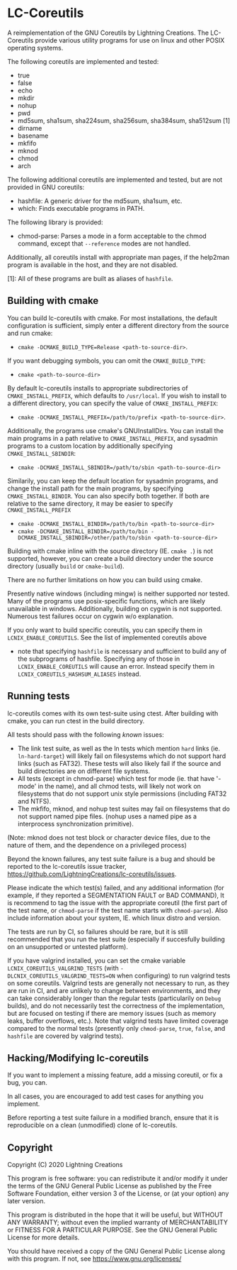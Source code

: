 # LC-Coreutils 

A reimplementation of the GNU Coreutils by Lightning Creations. 
The LC-Coreutils provide various utility programs for use on linux and other POSIX operating systems. 

The following coreutils are implemented and tested:
* true
* false
* echo
* mkdir
* nohup
* pwd
* md5sum, sha1sum, sha224sum, sha256sum, sha384sum, sha512sum [1]
* dirname
* basename
* mkfifo
* mknod
* chmod
* arch

The following additional coreutils are implemented and tested, but are not provided in GNU coreutils:
* hashfile: A generic driver for the md5sum, sha1sum, etc.
* which: Finds executable programs in PATH. 

The following library is provided:
* chmod-parse: Parses a mode in a form acceptable to the chmod command,
 except that `--reference` modes are not handled. 

Additionally, all coreutils install with appropriate man pages,
 if the help2man program is available in the host, and they are not disabled.

[1]: All of these programs are built as aliases of `hashfile`. 


## Building with cmake

You can build lc-coreutils with cmake. For most installations, 
 the default configuration is sufficient, simply enter a different directory from the source and run cmake:
* `cmake -DCMAKE_BUILD_TYPE=Release <path-to-source-dir>`.

If you want debugging symbols, you can omit the `CMAKE_BUILD_TYPE`:
* `cmake <path-to-source-dir>`

By default lc-coreutils installs to appropriate subdirectories of `CMAKE_INSTALL_PREFIX`,
 which defaults to `/usr/local`. If you wish to install to a different directory, 
 you can specify the value of `CMAKE_INSTALL_PREFIX`:
* `cmake -DCMAKE_INSTALL_PREFIX=/path/to/prefix <path-to-source-dir>`.

Additionally, the programs use cmake's GNUInstallDirs.
 You can install the main programs in a path relative to `CMAKE_INSTALL_PREFIX`, 
 and sysadmin programs to a custom location by additionally specifying `CMAKE_INSTALL_SBINDIR`:
* `cmake -DCMAKE_INSTALL_SBINDIR=/path/to/sbin <path-to-source-dir>`

Similarily, you can keep the default location for sysadmin programs, and change the install path for the main programs,
 by specifying `CMAKE_INSTALL_BINDIR`. You can also specify both together. 
 If both are relative to the same directory, it may be easier to specify `CMAKE_INSTALL_PREFIX`
* `cmake -DCMAKE_INSTALL_BINDIR=/path/to/bin <path-to-source-dir>`
* `cmake -DCMAKE_INSTALL_BINDIR=/path/to/bin -DCMAKE_INSTALL_SBINDIR=/other/path/to/sbin <path-to-source-dir>`
 

Building with cmake inline with the source directory (IE. `cmake .`)
 is not supported, however, you can create a build directory under the source directory (usually `build` or `cmake-build`).

There are no further limitations on how you can build using cmake. 

Presently native windows (including mingw) is neither supported nor tested. 
 Many of the programs use posix-specific functions, which are likely unavailable in windows. 
Additionally, building on cygwin is not supported. Numerous test failures occur on cygwin w/o explanation. 

If you only want to build specific coreutils,
 you can specify them in `LCNIX_ENABLE_COREUTILS`.
See the list of implemented coreutils above 

* note that specifying `hashfile` is necessary and sufficient to build any of the subprograms
 of hashfile. 
 Specifying any of those in `LCNIX_ENABLE_COREUTILS` will cause an error. 
 Instead specify them in `LCNIX_COREUTILS_HASHSUM_ALIASES` instead. 



## Running tests

lc-coreutils comes with its own test-suite using ctest. 
After building with cmake, you can run ctest in the build directory.

All tests should pass with the following *known* issues:
* The link test suite, as well as the ln tests which mention `hard` links (ie. `ln-hard-target`)
  will likely fail on filesystems which do not support hard links (such as FAT32). These tests will also likely fail if the source and build directories are on different file systems. 
* All tests (except in chmod-parse) which test for mode (ie. that have '-mode' in the name),
  and all chmod tests, will likely not work on filesystems that do not support unix style permissions (including FAT32 and NTFS). 
* The mkfifo, mknod, and nohup test suites may fail on filesystems that do not support named pipe files. (nohup uses a named pipe as a interprocess synchronization primitive). 

(Note: mknod does not test block or character device files, due to the nature of them, and the dependence on a privileged process)

Beyond the known failures, 
 any test suite failure is a bug and should be reported to the lc-coreutils issue tracker,
 <https://github.com/LightningCreations/lc-coreutils/issues>. 

Please indicate the which test(s) failed, and any additional information
 (for example, if they reported a SEGMENTATION FAULT or BAD COMMAND),
 It is recommend to tag the issue with the appropriate coreutil (the first part of the test name,
  or `chmod-parse` if the test name starts with `chmod-parse`).
 Also include information about your system, IE. which linux distro and version.
 
 
The tests are run by CI, so failures should be rare, 
 but it is still recommended that you run the test suite
 (especially if succesfully building on an unsupported or untested platform).


If you have valgrind installed, you can set the cmake variable `LCNIX_COREUTILS_VALGRIND_TESTS` (with `-DLCNIX_COREUTILS_VALGRIND_TESTS=ON` when configuring) to run valgrind tests on some coreutils. 
Valgrind tests are generally not necessary to run, as they are run in CI, and are unlikely to change between environments, and they can take considerably longer than the regular tests (particularily on `Debug` builds), and do not necessarily test the correctness of the implementation, but are focused on testing if there are memory issues (such as memory leaks, buffer overflows, etc.). Note that valgrind tests have limited coverage compared to the normal tests (presently only `chmod-parse`, `true`, `false`, and `hashfile` are covered by valgrind tests). 


## Hacking/Modifying lc-coreutils

If you want to implement a missing feature, add a missing coreutil, 
 or fix a bug, you can. 

In all cases, you are encouraged to add test cases for anything you implement. 

Before reporting a test suite failure in a modified branch,
 ensure that it is reproducible on a clean (unmodified) clone of lc-coreutils. 

## Copyright

Copyright (C) 2020  Lightning Creations

This program is free software: you can redistribute it and/or modify
it under the terms of the GNU General Public License as published by
the Free Software Foundation, either version 3 of the License, or
(at your option) any later version.

This program is distributed in the hope that it will be useful,
but WITHOUT ANY WARRANTY; without even the implied warranty of
MERCHANTABILITY or FITNESS FOR A PARTICULAR PURPOSE.  See the
GNU General Public License for more details.

You should have received a copy of the GNU General Public License
along with this program.  If not, see <https://www.gnu.org/licenses/>

